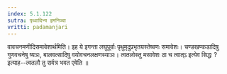 ```yaml
---
index: 5.1.122
sutra: पृथ्वादिभ्य इमनिज्वा
vritti: padamanjari
---
```


 वावचनमणीदिसमावेशार्थमिति। इह ये इगन्ता लघुपूर्वाः पृथुमृदुप्रभृतयस्तेष्वणः समावेशः। चण्डखण्कडादिषु गुणवचनेषु ष्यञः, बालवत्सादिषु वयोवचनलक्षणस्याञः। त्वतलोस्तु मसावेशः ठा च त्वात्ऽ इत्येव सिद्धः ? इत्याह--त्वतलौ तु सर्वत्र भवत एवेति ॥